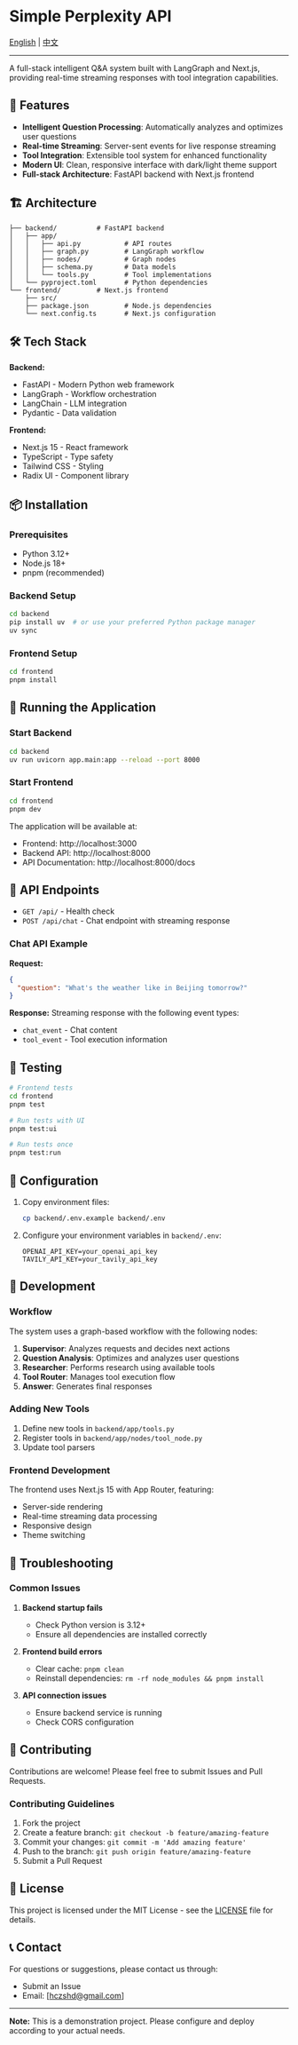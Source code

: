 # Simple Perplexity API

[English](README.md) | [中文](README_CN.md)

---

A full-stack intelligent Q&A system built with LangGraph and Next.js, providing real-time streaming responses with tool integration capabilities.

## 🚀 Features

- **Intelligent Question Processing**: Automatically analyzes and optimizes user questions
- **Real-time Streaming**: Server-sent events for live response streaming
- **Tool Integration**: Extensible tool system for enhanced functionality
- **Modern UI**: Clean, responsive interface with dark/light theme support
- **Full-stack Architecture**: FastAPI backend with Next.js frontend

## 🏗️ Architecture

```
├── backend/          # FastAPI backend
│   ├── app/
│   │   ├── api.py           # API routes
│   │   ├── graph.py         # LangGraph workflow
│   │   ├── nodes/           # Graph nodes
│   │   ├── schema.py        # Data models
│   │   └── tools.py         # Tool implementations
│   └── pyproject.toml       # Python dependencies
└── frontend/         # Next.js frontend
    ├── src/
    ├── package.json         # Node.js dependencies
    └── next.config.ts       # Next.js configuration
```

## 🛠️ Tech Stack

**Backend:**

- FastAPI - Modern Python web framework
- LangGraph - Workflow orchestration
- LangChain - LLM integration
- Pydantic - Data validation

**Frontend:**

- Next.js 15 - React framework
- TypeScript - Type safety
- Tailwind CSS - Styling
- Radix UI - Component library

## 📦 Installation

### Prerequisites

- Python 3.12+
- Node.js 18+
- pnpm (recommended)

### Backend Setup

```bash
cd backend
pip install uv  # or use your preferred Python package manager
uv sync
```

### Frontend Setup

```bash
cd frontend
pnpm install
```

## 🚀 Running the Application

### Start Backend

```bash
cd backend
uv run uvicorn app.main:app --reload --port 8000
```

### Start Frontend

```bash
cd frontend
pnpm dev
```

The application will be available at:

- Frontend: http://localhost:3000
- Backend API: http://localhost:8000
- API Documentation: http://localhost:8000/docs

## 📡 API Endpoints

- `GET /api/` - Health check
- `POST /api/chat` - Chat endpoint with streaming response

### Chat API Example

**Request:**

```json
{
  "question": "What's the weather like in Beijing tomorrow?"
}
```

**Response:**
Streaming response with the following event types:

- `chat_event` - Chat content
- `tool_event` - Tool execution information

## 🧪 Testing

```bash
# Frontend tests
cd frontend
pnpm test

# Run tests with UI
pnpm test:ui

# Run tests once
pnpm test:run
```

## 🔧 Configuration

1. Copy environment files:

   ```bash
   cp backend/.env.example backend/.env
   ```

2. Configure your environment variables in `backend/.env`:
   ```env
   OPENAI_API_KEY=your_openai_api_key
   TAVILY_API_KEY=your_tavily_api_key
   ```

## 📝 Development

### Workflow

The system uses a graph-based workflow with the following nodes:

1. **Supervisor**: Analyzes requests and decides next actions
2. **Question Analysis**: Optimizes and analyzes user questions
3. **Researcher**: Performs research using available tools
4. **Tool Router**: Manages tool execution flow
5. **Answer**: Generates final responses

### Adding New Tools

1. Define new tools in `backend/app/tools.py`
2. Register tools in `backend/app/nodes/tool_node.py`
3. Update tool parsers

### Frontend Development

The frontend uses Next.js 15 with App Router, featuring:

- Server-side rendering
- Real-time streaming data processing
- Responsive design
- Theme switching

## 🐛 Troubleshooting

### Common Issues

1. **Backend startup fails**

   - Check Python version is 3.12+
   - Ensure all dependencies are installed correctly

2. **Frontend build errors**

   - Clear cache: `pnpm clean`
   - Reinstall dependencies: `rm -rf node_modules && pnpm install`

3. **API connection issues**
   - Ensure backend service is running
   - Check CORS configuration

## 🤝 Contributing

Contributions are welcome! Please feel free to submit Issues and Pull Requests.

### Contributing Guidelines

1. Fork the project
2. Create a feature branch: `git checkout -b feature/amazing-feature`
3. Commit your changes: `git commit -m 'Add amazing feature'`
4. Push to the branch: `git push origin feature/amazing-feature`
5. Submit a Pull Request

## 📄 License

This project is licensed under the MIT License - see the [LICENSE](LICENSE) file for details.

## 📞 Contact

For questions or suggestions, please contact us through:

- Submit an Issue
- Email: [hczshd@gmail.com]

---

**Note:** This is a demonstration project. Please configure and deploy according to your actual needs.
